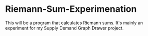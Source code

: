 # Riemann-Sum-Experimenation
This will be a program that calculates Riemann sums. It's mainly an experiment for my Supply Demand Graph Drawer project.
